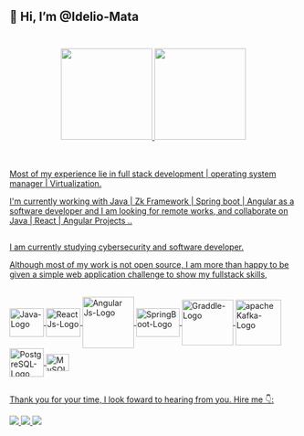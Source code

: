 ## 👋 Hi, I’m @Idelio-Mata  </br> </br> 

<div align="center">
  <a href="https://github.com/idelio-mata">
  <img height="160em" src="https://github-readme-stats.vercel.app/api?username=idelio-mata&show_icons=true&theme=dark&include_all_commits=true&count_private=true"/>
  <img height="160em" src="https://github-readme-stats.vercel.app/api/top-langs/?username=idelio-mata&layout=compact&langs_count=7&theme=dark"/>
 </div>
 </br> </br>


Most of my experience lie in full stack development | operating system manager | Virtualization.

 I'm currently working with Java | Zk Framework | Spring boot | Angular as a software developer and
 I am looking for remote works, and collaborate on Java | React | Angular Projects ..

##
##

I am currently studying cybersecurity and software developer.

Although most of my work is not open source, I am more than happy to be given a simple web application challenge to show my fullstack skills,

<div style="display: inline_block"><br>

 <img align="center" alt="Java-Logo" height="50" width="60" src="https://cdn.jsdelivr.net/gh/devicons/devicon/icons/java/java-original-wordmark.svg" />
 <img align="center" alt="ReactJs-Logo" height="50" width="60" src="https://cdn.jsdelivr.net/gh/devicons/devicon/icons/react/react-original-wordmark.svg" />
 <img align="center" alt="Angular Js-Logo" height="90" width="90" src="https://cdn.jsdelivr.net/gh/devicons/devicon/icons/angularjs/angularjs-original-wordmark.svg" />
 
<img align="center" alt="SpringBoot-Logo" height="50" width="76"  src="https://cdn.jsdelivr.net/gh/devicons/devicon/icons/spring/spring-original-wordmark.svg" />
<img align="center" alt="Graddle-Logo" height="80" width="90" src="https://cdn.jsdelivr.net/gh/devicons/devicon/icons/gradle/gradle-plain-wordmark.svg" />
<img align="center" alt="apache Kafka-Logo" height="80" width="80" src="https://cdn.jsdelivr.net/gh/devicons/devicon/icons/apachekafka/apachekafka-original-wordmark.svg" />

              
<img align="center" alt="PostgreSQL-Logo" height="50" width="60" src="https://cdn.jsdelivr.net/gh/devicons/devicon/icons/postgresql/postgresql-plain-wordmark.svg" />
 <img align="center" alt="MySQL-Logo" height="30" width="40" src="https://cdn.jsdelivr.net/gh/devicons/devicon/icons/mysql/mysql-original.svg" />
</div>

##
##
##
Thank you for your time, I look foward to hearing from you.    Hire me 👇:
<div> 
 <a href = "mailto:idelioteofilomata@gmail.com">
   <img src="https://img.shields.io/badge/-Gmail-%23333?style=for-the-badge&logo=gmail&logoColor=white" target="_blank">
 </a> 
 <a href="https://www.linkedin.com/in/idélioteófilomata" target="_blank">
   <img src="https://img.shields.io/badge/-LinkedIn-%230077B5?style=for-the-badge&logo=linkedin&logoColor=white" target="_blank">
 </a> 
 <a href="https://Lnnk.in/dEif" target="_blank">
   <img src="https://img.shields.io/badge/WhatsApp-25D366?style=for-the-badge&logo=whatsapp&logoColor=white" target="_blank">
 </a> 
 
</div>
